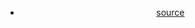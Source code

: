 <div align="center">

- [source](https://github.com/AnLoMinus/HacKingPro/blob/main/Menu/Resources/Awesomes/Awesome%20Hacking.rst)
